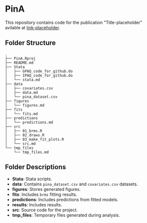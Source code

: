 # PinA

This repository contains code for the publication "Title-placeholder" avilable at [link-placeholder]().

## Folder Structure

```
.
├── PinA.Rproj
├── README.md
├── Stata
│   ├── GPAQ_code_for_github.do
│   ├── IPAQ_code_for_github.do
│   └── stata.md
├── data
│   ├── covariates.csv
│   ├── data.md
│   └── pina_dataset.csv
├── figures
│   └── figures.md
├── fits
│   └── fits.md
├── predictions
│   └── predictions.md
├── src
│   ├── 01_brms.R
│   ├── 02_draws.R
│   ├── 03_make_fit_plots.R
│   └── src.md
└── tmp_files
    └── tmp_files.md
```


## Folder Descriptions
- **Stata**: Stata scripts.
- **data**: Contains `pina_dataset.csv` and `covariates.csv` datasets.
- **figures**: Stores generated figures.
- **fits**: Includes `brms` fitting results.
- **predictions**: Includes predictions from fitted models.
- **results**: Includes results.
- **src**: Source code for the project.
- **tmp_files**: Temporary files generated during analysis.
